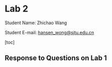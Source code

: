 # Lab 2

Student Name: Zhichao Wang

Student E-mail: hansen_wong@sjtu.edu.cn

[toc]

## Response to Questions on Lab 1

